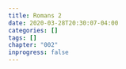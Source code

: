 ```yaml
---
title: Romans 2
date: 2020-03-28T20:30:07-04:00
categories: []
tags: []
chapter: "002"
inprogress: false
---
```



